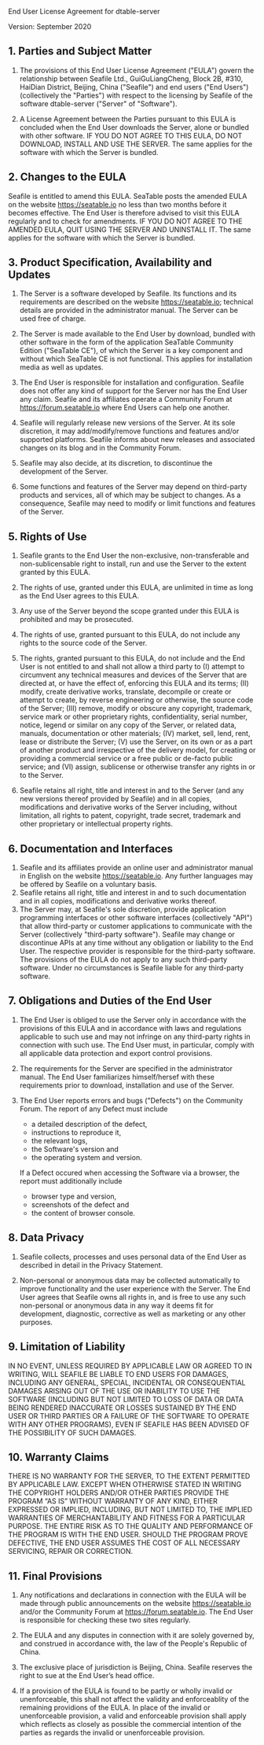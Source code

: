 End User License Agreement for dtable-server

Version: September 2020

## 1. Parties and Subject Matter
1. The provisions of this End User License Agreement ("EULA") govern the relationship between Seafile Ltd., GuiGuLiangCheng, Block 2B, #310, HaiDian District, Beijing, China ("Seafile") and end users ("End Users") (collectively the "Parties") with respect to the licensing by Seafile of the software dtable-server ("Server" of "Software").

2. A License Agreement between the Parties pursuant to this EULA is concluded when the End User downloads the Server, alone or bundled with other software. IF YOU DO NOT AGREE TO THIS EULA, DO NOT DOWNLOAD, INSTALL AND USE THE SERVER. The same applies for the software with which the Server is bundled.

## 2. Changes to the EULA
Seafile is entitled to amend this EULA. SeaTable posts the amended EULA on the website https://seatable.io no less than two months before it becomes effective. The End User is therefore advised to visit this EULA regularly and to check for amendments. IF YOU DO NOT AGREE TO THE AMENDED EULA, QUIT USING THE SERVER AND UNINSTALL IT. The same applies for the software with which the Server is bundled.

## 3. Product Specification, Availability and Updates
1. The Server is a software developed by Seafile. Its functions and its requirements are described on the website https://seatable.io; technical details are provided in the administrator manual. The Server can be used free of charge. 

2. The Server is made available to the End User by download, bundled with other software in the form of the application SeaTable Community Edition ("SeaTable CE"), of which the Server is a key component and without which SeaTable CE is not functional.  This applies for installation media as well as updates.

3. The End User is responsible for installation and configuration. Seafile does not offer any kind of support for the Server nor has the End User any claim. Seafile and its affiliates operate a Community Forum at https://forum.seatable.io where End Users can help one another.

4. Seafile will regularly release new versions of the Server. At its sole discretion, it may add/modify/remove functions and features and/or supported platforms. Seafile informs about new releases and associated changes on its blog and in the Community Forum. 

5. Seafile may also decide, at its discretion, to discontinue the development of the Server.

6. Some functions and features of the Server may depend on third-party products and services, all of which may be subject to changes. As a consequence, Seafile may need to modify or limit functions and features of the Server.

## 5. Rights of Use
1. Seafile grants to the End User the non-exclusive, non-transferable and non-sublicensable right to install, run and use the Server to the extent granted by this EULA.

2. The rights of use, granted under this EULA, are unlimited in time as long as the End User agrees to this EULA.

3. Any use of the Server beyond the scope granted under this EULA is prohibited and may be prosecuted.

4. The rights of use, granted pursuant to this EULA, do not include any rights to the source code of the Server.

5. The rights, granted pursuant to this EULA, do not include and the End User is not entitled to and shall not allow a third party to
(I) attempt to circumvent any technical measures and devices of the Server that are directed at, or have the effect of, enforcing this EULA and its terms;
(II) modify, create derivative works, translate, decompile or create or attempt to create, by reverse engineering or otherwise, the source code of the Server; 
(III) remove, modify or obscure any copyright, trademark, service mark or other proprietary rights, confidentiality, serial number, notice, legend or similar on any copy of the Server, or related data, manuals, documentation or other materials; 
(IV) market, sell, lend, rent, lease or distribute the Server;
(V) use the Server, on its own or as a part of another product and irrespective of the delivery model, for creating or providing a commercial service or a free public or de-facto public service; and
(VI) assign, sublicense or otherwise transfer any rights in or to the Server.

6. Seafile retains all right, title and interest in and to the Server (and any new versions thereof provided by Seafile) and in all copies, modifications and derivative works of the Server including, without limitation, all rights to patent, copyright, trade secret, trademark and other proprietary or intellectual property rights.


## 6. Documentation and Interfaces
1. Seafile and its affiliates provide an online user and administrator manual in English on the website https://seatable.io. Any further languages may be offered by Seafile on a voluntary basis. 
2. Seafile retains all right, title and interest in and to such documentation and in all copies, modifications and derivative works thereof.
3. The Server may, at Seafile's sole discretion, provide application programming interfaces or other software interfaces (collectively "API") that allow third-party or customer applications to communicate with the Server (collectively "third-party software"). Seafile may change or discontinue APIs at any time without any obligation or liability to the End User. The respective provider is responsible for the third-party software. The provisions of the EULA do not apply to any such third-party software. Under no circumstances is Seafile liable for any third-party software.

## 7. Obligations and Duties of the End User
1. The End User is obliged to use the Server only in accordance with the provisions of this EULA and in accordance with laws and regulations applicable to such use and may not infringe on any third-party rights in connection with such use. The End User must, in particular, comply with all applicable data protection and export control provisions.

2. The requirements for the Server are specified in the administrator manual. The End User familiarizes himself/hersef with these requirements prior to download, installation and use of the Server.

3. The End User reports errors and bugs ("Defects") on the Community Forum. The report of any Defect must include

   * a detailed description of the defect,
   * instructions to reproduce it,
   * the relevant logs,
   * the Software's version and
   * the operating system and version. 

   If a Defect occured when accessing the Software via a browser, the report must additionally include

   * browser type and version,
   * screenshots of the defect and
   * the content of browser console.

## 8. Data Privacy
1. Seafile collects, processes and uses personal data of the End User as described in detail in the Privacy Statement.

2. Non-personal or anonymous data may be collected automatically to improve functionality and the user experience with the Server. The End User agrees that Seafile owns all rights in, and is free to use any such non-personal or anonymous data in any way it deems fit for development, diagnostic, corrective as well as marketing or any other purposes.


## 9. Limitation of Liability
IN NO EVENT, UNLESS REQUIRED BY APPLICABLE LAW OR AGREED TO IN WRITING, WILL SEAFILE BE LIABLE TO END USERS FOR DAMAGES, INCLUDING ANY GENERAL, SPECIAL, INCIDENTAL OR CONSEQUENTIAL DAMAGES ARISING OUT OF THE USE OR INABILITY TO USE THE SOFTWARE (INCLUDING BUT NOT LIMITED TO LOSS OF DATA OR DATA BEING RENDERED INACCURATE OR LOSSES SUSTAINED BY THE END USER OR THIRD PARTIES OR A FAILURE OF THE SOFTWARE TO OPERATE WITH ANY OTHER PROGRAMS), EVEN IF SEAFILE HAS BEEN ADVISED OF THE POSSIBILITY OF SUCH DAMAGES.

## 10. Warranty Claims
THERE IS NO WARRANTY FOR THE SERVER, TO THE EXTENT PERMITTED BY APPLICABLE LAW. EXCEPT WHEN OTHERWISE STATED IN WRITING THE COPYRIGHT HOLDERS AND/OR OTHER PARTIES PROVIDE THE PROGRAM “AS IS” WITHOUT WARRANTY OF ANY KIND, EITHER EXPRESSED OR IMPLIED, INCLUDING, BUT NOT LIMITED TO, THE IMPLIED WARRANTIES OF MERCHANTABILITY AND FITNESS FOR A PARTICULAR PURPOSE. THE ENTIRE RISK AS TO THE QUALITY AND PERFORMANCE OF THE PROGRAM IS WITH THE END USER. SHOULD THE PROGRAM PROVE DEFECTIVE, THE END USER ASSUMES THE COST OF ALL NECESSARY SERVICING, REPAIR OR CORRECTION.

## 11. Final Provisions
1. Any notifications and declarations in connection with the EULA will be made through public announcements on the website https://seatable.io and/or the Community Forum at https://forum.seatable.io. The End User is responsible for checking these two sites regularly.

2. The EULA and any disputes in connection with it are solely governed by, and construed in accordance with, the law of the People's Republic of China.

3. The exclusive place of jurisdiction is Beijing, China. Seafile reserves the right to sue at the End User’s head office.

4. If a provision of the EULA is found to be partly or wholly invalid or unenforceable, this shall not affect the validity and enforceablity of the remaining providions of the EULA. In place of the invalid or unenforceable provision, a valid and enforceable provision shall apply which reflects as closely as possible the commercial intention of the parties as regards the invalid or unenforceable provision.
